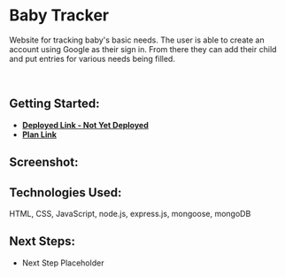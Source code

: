 # Baby Tracker
<p>Website for tracking baby's basic needs. The user is able to create an account using Google as their sign in. From there they can add their child and put entries for various needs being filled.</p><br> 

## Getting Started: 
- **[Deployed Link - Not Yet Deployed](#)**
- **[Plan Link](https://trello.com/b/M04V2woe/michael-crawford-portfolio)**<br>

## Screenshot: 

## Technologies Used: 
HTML, CSS, JavaScript, node.js, express.js, mongoose, mongoDB<br>

## Next Steps:
- Next Step Placeholder
